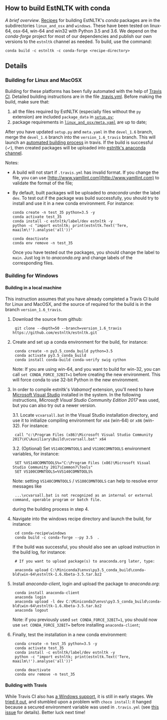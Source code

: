 ## How to build EstNLTK with conda

_A brief overview_. [Recipes](https://docs.conda.io/projects/conda-build/en/latest/concepts/recipe.html) for building EstNLTK's _conda_ packages are in the subdirectories `linux_and_osx` and `windows`. 
These have been tested on linux-64, osx-64, win-64 and win32 with Python 3.5 and 3.6.
We depend on the _conda-forge_ project for most of our dependencies and publish our own versions to the `estnltk` channel as needed. To build, use the command:

`conda build -c estnltk -c conda-forge <recipe-directory>`

## Details

### Building for Linux and MacOSX

Building for these platforms has been fully automated with the help of [Travis CI](https://travis-ci.org). 
Detailed building instructions are in the file [.travis.yml](https://github.com/estnltk/estnltk/blob/version_1.6_travis/.travis.yml).
Before making the build, make sure that:
 
 1. all the files required by EstNLTK (especially files without the `py` extension) are included `package_data` in [`setup.py`](https://github.com/estnltk/estnltk/blob/devel_1.6/setup.py); 
 2. package requirements in [`linux_and_osx/meta.yaml`](
https://github.com/estnltk/estnltk/blob/devel_1.6/conda-recipe/linux_and_osx/meta.yaml) are up to date;
 
After you have updated `setup.py` and `meta.yaml` in the `devel_1.6` branch, merge the `devel_1.6` branch into the `version_1.6_travis` branch. 
This will launch an [automated building process](https://travis-ci.org/estnltk/estnltk/requests) in travis.
If the build is successful (✓), then created packages will be uploaded into [estnltk's anaconda channel](https://anaconda.org/estnltk/estnltk).

Notes:

  * A build will not start if `.travis.yml` has invalid format. If you change the file, you can use [http://www.yamllint.com](http://www.yamllint.com) to validate the format of the file;

  * By default, built packages will be uploaded to _anaconda_ under the label `dev`. To test out if the package was build successfully, you should try to install and use it in a new conda environment. For instance:
          
        conda create -n test_35 python=3.5 -y
		conda activate test_35
		conda install -c estnltk/label/dev estnltk -y
		python -c "import estnltk; print(estnltk.Text('Tere, maailm\!').analyse('all'))"
			
		conda deactivate
		conda env remove -n test_35

  
    Once you have tested out the packages, you should change the label to `main`. Just log in to _anaconda.org_ and change labels of the corresponding files.

### Building for Windows

#### Building in a local machine

This instruction assumes that you have already completed a Travis CI build for Linux and MacOSX, and the source of required for the build is in the branch  `version_1.6_travis`.

1. Download the source from github: 

        git clone --depth=50 --branch=version_1.6_travis https://github.com/estnltk/estnltk.git

2. Create and set up a conda environment for the build, for instance:

        conda create -n py3.5_conda_build python=3.5
        conda activate py3.5_conda_build
        conda install conda-build conda-verify swig cython

    Note: If you are using win-64, and you want to build for win-32, you can call `set CONDA_FORCE_32BIT=1` before creating the new environment. This will force conda to use 32-bit Python in the new environment. 

3. In order to compile estnltk's _Vabamorf_ extension, you'll need to have [Microsoft Visual Studio](https://visualstudio.microsoft.com) installed in the system. In the following instructions, _Microsoft Visual Studio Community Edition 2017_ was used, but you can also try out a newer version.

	3.1. Locate `vcvarsall.bat` in the Visual Studio installation directory, and use it to initialize compiling environment for `x64` (win-64) or `x86` (win-32). For instance:

        call "c:\Program Files (x86)\Microsoft Visual Studio Community 2017\VC\Auxiliary\Build\vcvarsall.bat" x64
    
    3.2. (Optional) Set `VS140COMNTOOLS` and `VS100COMNTOOLS` environment variables, for instance:

        SET %VS140COMNTOOLS%="C:\Program Files (x86)\Microsoft Visual Studio Community 2017\Common7\Tools"
        SET VS100COMNTOOLS=%VS140COMNTOOLS%

    Note: setting `VS140COMNTOOLS` / `VS100COMNTOOLS` can help to resolve error messages like

        ...\vcvarsall.bat is not recognized as an internal or external command, operable program or batch file.

    during the building process in step 4.


4. Navigate into the windows recipe directory and launch the build, for instance:

        cd conda-recipe\windows
        conda build -c conda-forge --py 3.5  .

    If the build was successful, you should also see an upload instruction in the build log, for instance:

        # If you want to upload package(s) to anaconda.org later, type:
 
        anaconda upload C:\Miniconda3\envs\py3.5_conda_build\conda-bld\win-64\estnltk-1.6.Xbeta-3.5.tar.bz2

5. Install _anaconda-client_, login and upload the package to _anaconda.org_:

        conda install anaconda-client
        anaconda login
        anaconda upload -l dev C:\Miniconda3\envs\py3.5_conda_build\conda-bld\win-64\estnltk-1.6.Xbeta-3.5.tar.bz2
        anaconda logout

     Note: if you previously used `set CONDA_FORCE_32BIT=1`, you should now use `set CONDA_FORCE_32BIT=` before installing `anaconda-client`;

6. Finally, test the installation in a new conda environment:

        conda create -n test_35 python=3.5 -y
		conda activate test_35
		conda install -c estnltk/label/dev estnltk -y
		python -c "import estnltk; print(estnltk.Text('Tere, maailm\!').analyse('all'))"
			
		conda deactivate
		conda env remove -n test_35


#### Building with Travis

While Travis CI also has [a Windows support](https://blog.travis-ci.com/2018-10-11-windows-early-release), it is still in early stages.
We [tried it out](https://github.com/estnltk/estnltk/blob/dff24a6c943fd5285be3bced6bd8247191cb7c7b/.travis.yml), and stumbled upon a problem with `choco install`: it hanged because a secured environment variable was used in `.travis.yml` (see [this issue](https://travis-ci.community/t/current-known-issues-please-read-this-before-posting-a-new-topic/264/10) for details).
Better luck next time!